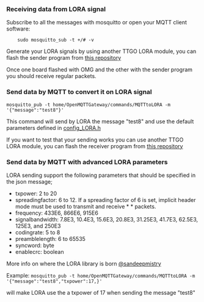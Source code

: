 ### Receiving data from LORA signal

Subscribe to all the messages with mosquitto or open your MQTT client software:

`    sudo mosquitto_sub -t +/# -v`

Generate your LORA signals by using another TTGO LORA module, you can flash the sender program from [this repository](https://github.com/LilyGO/TTGO-LORA32-V2.0)

Once one board flashed with OMG and the other with the sender program you should receive regular packets.

### Send data by MQTT to convert it on LORA signal 
`mosquitto_pub -t home/OpenMQTTGateway/commands/MQTTtoLORA -m '{"message":"test8"}'`

This command will send by LORA the message "test8" and use the default parameters defined in [config_LORA.h](https://github.com/1technophile/OpenMQTTGateway/blob/4b8d28179b63ae3f3d454da57ec8c109c159c386/config_LORA.h#L32)

If you want to test that your sending works you can use another TTGO LORA module, you can flash the receiver program from [this repository](https://github.com/LilyGO/TTGO-LORA32-V2.0)

### Send data by MQTT with advanced LORA parameters

LORA  sending support the following parameters that should be specified in the json message; 
* txpower: 2 to 20
* spreadingfactor: 6 to 12. If a spreading factor of 6 is set, implicit header mode must be used to transmit and receive * * packets.
* frequency: 433E6, 866E6, 915E6
* signalbandwidth: 7.8E3, 10.4E3, 15.6E3, 20.8E3, 31.25E3, 41.7E3, 62.5E3, 125E3, and 250E3
* codingrate: 5 to 8
* preamblelength: 6 to 65535
* syncword: byte
* enablecrc: boolean

More info on where the LORA library is born [@sandeepmistry](https://github.com/sandeepmistry/arduino-LoRa/blob/master/API.md#radio-parameters)

Example:
`mosquitto_pub -t home/OpenMQTTGateway/commands/MQTTtoLORA -m '{"message":"test8","txpower":17,}'`

will make LORA use the a txpower of 17 when sending the message "test8"

